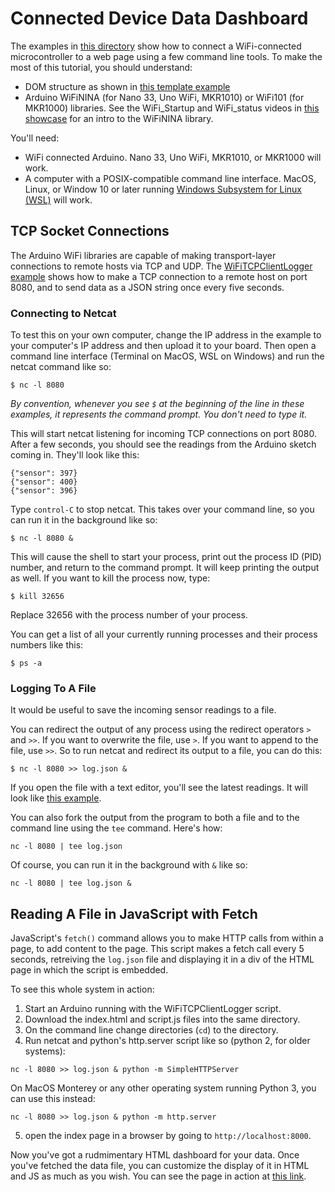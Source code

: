 # Connected Device Data Dashboard

The examples in [this directory](https://github.com/tigoe/html-for-conndev/blob/main/DeviceDataDashboard/) show how to connect a WiFi-connected microcontroller to a web page using a few command line tools. To make the most of this tutorial, you should understand:
* DOM structure as shown in [this template example](../template/)
* Arduino WiFiNINA (for Nano 33, Uno WiFi, MKR1010) or WiFi101 (for MKR1000) libraries. See the WiFi_Startup and WiFi_status videos in [this showcase](https://vimeo.com/showcase/6916443) for an intro to the WiFiNINA library.

You'll need:
* WiFi connected Arduino. Nano 33, Uno WiFi, MKR1010, or MKR1000 will work.
* A computer with a POSIX-compatible command line interface. MacOS, Linux, or Window 10 or later running  [Windows Subsystem for Linux (WSL)](https://learn.microsoft.com/en-us/windows/wsl/install) will work.

## TCP Socket Connections

The Arduino WiFi libraries are capable of making transport-layer connections to remote hosts via TCP and UDP. The [WiFiTCPClientLogger example](https://github.com/tigoe/html-for-conndev/blob/main/DeviceDataDashboard/WiFiTCPClientLogger/WiFiTCPClientLogger.ino) shows how to make a TCP connection to a remote host on port 8080, and to send data as a JSON string once every five seconds. 

### Connecting to Netcat 

To test this on your own computer, change the IP address in the  example to your computer's IP address and then upload it to your board. Then
open a command line interface (Terminal on MacOS, WSL on Windows) and run the netcat command like so:

````
$ nc -l 8080
````

_By convention, whenever you see `$` at the beginning of the line in these examples, it represents the command prompt. You don't need to type it._

This will start netcat listening for incoming TCP connections on port 8080. After a few seconds, you should see the readings from the Arduino sketch coming in. They'll look like this:

````
{"sensor": 397}
{"sensor": 400}
{"sensor": 396}
````
Type `control-C` to stop netcat. This takes over your command line, so you can run it in the background like so:

````
$ nc -l 8080 &
````

This will cause the shell to start your process, print out the process ID (PID) number,  and return to the command prompt. It will keep printing the output as well. If you want to kill the process now, type:

````
$ kill 32656
````

Replace 32656 with the process number of your process. 

You can get a list of all your currently running processes and their process numbers like this:

````
$ ps -a
````

### Logging To A File

It would be useful to save the incoming sensor readings to a file. 

You can redirect the output of any process using the redirect operators `>` and `>>`. If you want to overwrite the file, use `>`. If you want to append to the file, use `>>`. So to run netcat and redirect its output to a file, you can do this:

````
$ nc -l 8080 >> log.json &
````

If you open the file with a text editor, you'll see the latest readings. It will look like [this example](dashboard/log.json). 

You can also fork the output from the program to both a file and to the command line using the `tee` command. Here's how:

````
nc -l 8080 | tee log.json
````

Of course, you can run it in the background with `&` like so:

````
nc -l 8080 | tee log.json &
````

## Reading A File in JavaScript with Fetch

JavaScript's `fetch()` command allows you to make HTTP calls from within a page, to add content to the page. This script makes a fetch call every 5 seconds, retreiving  the `log.json` file and displaying it in a div of the HTML page in which the script is embedded. 

To see this whole system in action:

1. Start an Arduino running with the WiFiTCPClientLogger script. 
2. Download the index.html and script.js files into the same directory. 
3. On the command line change directories (`cd`) to the directory. 
4. Run netcat and python's http.server script like so (python 2, for older systems):

````
nc -l 8080 >> log.json & python -m SimpleHTTPServer
````

On MacOS Monterey or any other operating system running Python 3, you can use this instead:

````
nc -l 8080 >> log.json & python -m http.server
````

5. open the index page in a browser by going to `http://localhost:8000`.  

Now you've got a rudmimentary HTML dashboard for your data. Once you've fetched the data file, you can customize the display of it in HTML and JS as much as you wish. You can see the page in action at [this link](dashboard).  